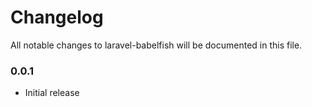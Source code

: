 # Changelog

All notable changes to laravel-babelfish will be documented in this file.

### 0.0.1
- Initial release
